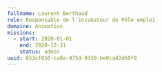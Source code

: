 ```yaml
---
fullname: Laurent Berthaud
role: Responsable de l'incubateur de Pôle emploi
domaine: Animation
missions:
  - start: 2020-01-01
    end: 2020-12-31
    status: admin
uuid: 653cf050-ca0a-475d-9338-be0cad2d69f9
---
```

